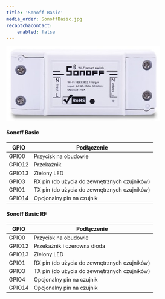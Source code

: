 ```yaml
---
title: 'Sonoff Basic'
media_order: SonoffBasic.jpg
recaptchacontact:
    enabled: false
---
```


![](SonoffBasic.jpg)

#### Sonoff Basic

| GPIO | Podłączenie |
| - | - |
| GPIO0	| Przycisk na obudowie |
| GPIO12 | Przekaźnik |
| GPIO13 | Zielony LED |
| GPIO3	| RX pin (do użycia do zewnętrznych czujników) |
| GPIO1	| TX pin (do użycia do zewnętrznych czujników) |
| GPIO14 | Opcjonalny pin na czujnik |

#### Sonoff Basic RF

| GPIO | Podłączenie |
| - | - |
| GPIO0	| Przycisk na obudowie |
| GPIO12 | Przekaźnik i czerowna dioda|
| GPIO13 | Zielony LED |
| GPIO1	| RX pin (do użycia do zewnętrznych czujników) |
| GPIO3	| TX pin (do użycia do zewnętrznych czujników) |
| GPIO4 | Opcjonalny pin na czujnik |
| GPIO14 | Opcjonalny pin na czujnik |
